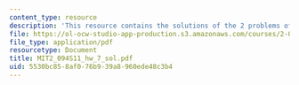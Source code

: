 ```yaml
---
content_type: resource
description: 'This resource contains the solutions of the 2 problems of homework 7. '
file: https://ol-ocw-studio-app-production.s3.amazonaws.com/courses/2-094-finite-element-analysis-of-solids-and-fluids-ii-spring-2011/5530bc858af076b939a8960ede48c3b4_MIT2_094S11_hw_7_sol.pdf
file_type: application/pdf
resourcetype: Document
title: MIT2_094S11_hw_7_sol.pdf
uid: 5530bc85-8af0-76b9-39a8-960ede48c3b4
---
```

